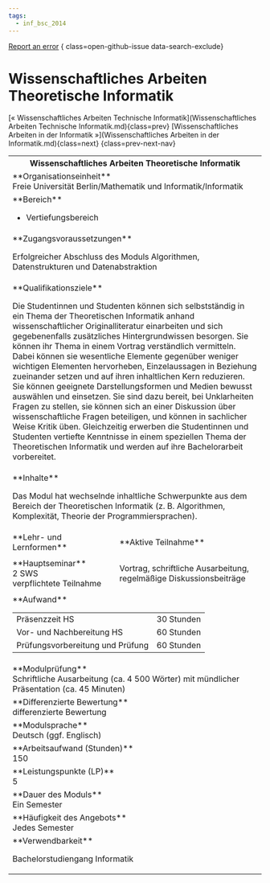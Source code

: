 ```yaml
---
tags:
  - inf_bsc_2014
---
```

[Report an error](https://github.com/SGSSGene/FUB-SUP/issues/new?title=Error%20in%20%22Wissenschaftliches%20Arbeiten%20Theoretische%20Informatik%22&body=There%20seems%20to%20be%20an%20error%20in%20module%20%22Wissenschaftliches%20Arbeiten%20Theoretische%20Informatik%22%2E%0A%0A%3CDescribe%20here%20a%20slightly%20more%20detailed%20description%20of%20what%20is%20wrong%3E&labels=bug)
{ class=open-github-issue data-search-exclude}

# Wissenschaftliches Arbeiten Theoretische Informatik

[« Wissenschaftliches Arbeiten Technische Informatik](Wissenschaftliches Arbeiten Technische Informatik.md){class=prev}
[Wissenschaftliches Arbeiten in der Informatik »](Wissenschaftliches Arbeiten in der Informatik.md){class=next}
{class=prev-next-nav}

<table markdown id="moduledesc">
<tr markdown class="moduledesc_head"><th colspan="2">Wissenschaftliches Arbeiten Theoretische Informatik </th></tr>
<tr markdown><td colspan="2">**Organisationseinheit**   <br>Freie Universität Berlin/Mathematik und Informatik/Informatik</td></tr>

<tr markdown><td colspan="2">**Bereich**<br>


- Vertiefungsbereich

</td></tr>

<tr markdown><td colspan="2">**Zugangsvoraussetzungen** <br>

Erfolgreicher Abschluss des Moduls Algorithmen, Datenstrukturen und Datenabstraktion


</td></tr>
<tr markdown><td colspan="2">**Qualifikationsziele**    <br>

Die Studentinnen und Studenten können sich selbstständig in ein Thema der
Theoretischen Informatik anhand wissenschaftlicher Originalliteratur
einarbeiten und sich gegebenenfalls zusätzliches Hintergrundwissen besorgen.
Sie können ihr Thema in einem Vortrag verständlich vermitteln. Dabei können
sie wesentliche Elemente gegenüber weniger wichtigen Elementen hervorheben,
Einzelaussagen in Beziehung zueinander setzen und auf ihren inhaltlichen
Kern reduzieren. Sie können geeignete Darstellungsformen und Medien bewusst
auswählen und einsetzen. Sie sind dazu bereit, bei Unklarheiten Fragen zu
stellen, sie können sich an einer Diskussion über wissenschaftliche Fragen
beteiligen, und können in sachlicher Weise Kritik üben. Gleichzeitig
erwerben die Studentinnen und Studenten vertiefte Kenntnisse in einem
speziellen Thema der Theoretischen Informatik und werden auf ihre
Bachelorarbeit vorbereitet.


</td></tr>
<tr markdown><td colspan="2">**Inhalte**                <br>

Das Modul hat wechselnde inhaltliche Schwerpunkte aus dem Bereich der
Theoretischen Informatik (z. B. Algorithmen, Komplexität, Theorie der
Programmiersprachen).


</td></tr>

<tr markdown><td>**Lehr- und Lernformen**</td><td>**Aktive Teilnahme**</td></tr>
<tr markdown><td> **Hauptseminar** <br>2 SWS <br> verpflichtete Teilnahme</td><td>

Vortrag, schriftliche Ausarbeitung, regelmäßige Diskussionsbeiträge
</td></tr>
<tr markdown><td colspan="2">**Aufwand**                <br>
<table class="aufwand_table">
<tr><td>Präsenzzeit HS</td><td>30 Stunden</td></tr>
<tr><td>Vor- und Nachbereitung HS</td><td>60 Stunden</td></tr>
<tr><td>Prüfungsvorbereitung und Prüfung</td><td>60 Stunden</td></tr>
</table>

</td></tr>
<tr markdown><td colspan="2">**Modulprüfung**             <br>Schriftliche Ausarbeitung (ca. 4 500 Wörter) mit mündlicher Präsentation
(ca. 45 Minuten)


</td></tr>
<tr markdown><td colspan="2">**Differenzierte Bewertung** <br>differenzierte Bewertung

</td></tr>
<tr markdown><td colspan="2">**Modulsprache**             <br>Deutsch (ggf. Englisch)</td></tr>
<tr markdown><td colspan="2">**Arbeitsaufwand (Stunden)** <br>150</td></tr>
<tr markdown><td colspan="2">**Leistungspunkte (LP)**     <br>5</td></tr>
<tr markdown><td colspan="2">**Dauer des Moduls**         <br>Ein Semester</td></tr>
<tr markdown><td colspan="2">**Häufigkeit des Angebots**  <br>Jedes Semester</td></tr>
<tr markdown><td colspan="2">**Verwendbarkeit**           <br>

Bachelorstudiengang Informatik


</td></tr>

</table>
